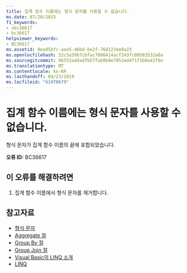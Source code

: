 ```yaml
---
title: 집계 함수 이름에는 형식 문자를 사용할 수 없습니다.
ms.date: 07/20/2015
f1_keywords:
- vbc36617
- bc36617
helpviewer_keywords:
- BC36617
ms.assetid: 0ea95bfc-aee5-46bd-be2f-76d1234e0a23
ms.openlocfilehash: 52c5a39b7cbfac7806414acf243fc09583532a0a
ms.sourcegitcommit: 9b552addadfb57fab0b9e7852ed4f1f1b8a42f8e
ms.translationtype: MT
ms.contentlocale: ko-KR
ms.lasthandoff: 04/23/2019
ms.locfileid: "61970679"
---
```

# <a name="aggregate-function-name-cannot-be-used-with-a-type-character"></a>집계 함수 이름에는 형식 문자를 사용할 수 없습니다.
형식 문자가 집계 함수 이름의 끝에 포함되었습니다.  
  
 **오류 ID:** BC36617  
  
## <a name="to-correct-this-error"></a>이 오류를 해결하려면  
  
1. 집계 함수 이름에서 형식 문자를 제거합니다.  
  
## <a name="see-also"></a>참고자료

- [형식 문자](../../visual-basic/programming-guide/language-features/data-types/type-characters.md)
- [Aggregate 절](../../visual-basic/language-reference/queries/aggregate-clause.md)
- [Group By 절](../../visual-basic/language-reference/queries/group-by-clause.md)
- [Group Join 절](../../visual-basic/language-reference/queries/group-join-clause.md)
- [Visual Basic의 LINQ 소개](../../visual-basic/programming-guide/language-features/linq/introduction-to-linq.md)
- [LINQ](../../visual-basic/programming-guide/language-features/linq/index.md)
